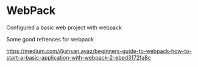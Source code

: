# WebPack
Configured a basic web project with webpack

Some good refrences for webpack

https://medium.com/@ahsan.ayaz/beginners-guide-to-webpack-how-to-start-a-basic-application-with-webpack-2-ebed3172fa8c

